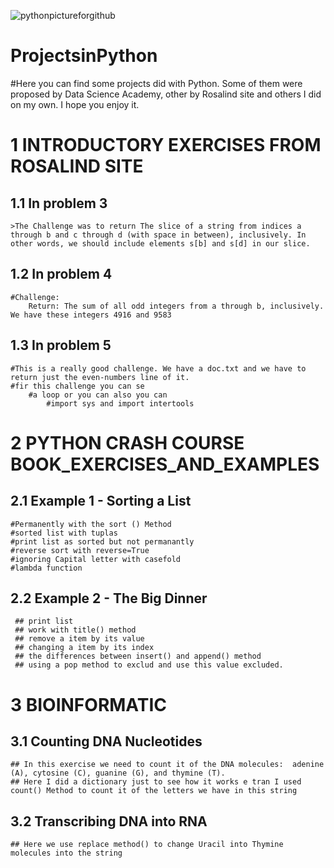 ![pythonpictureforgithub](https://user-images.githubusercontent.com/67904287/107618268-0dc24e80-6c30-11eb-93d9-9575e0fc261e.jpg)



# ProjectsinPython
#Here you can find some projects did with Python. Some of them were proposed by Data Science Academy, other by Rosalind site and others I did on my own. I hope you enjoy it.


# 1 INTRODUCTORY EXERCISES FROM ROSALIND SITE 

## 1.1 In problem 3 
    >The Challenge was to return The slice of a string from indices a through b and c through d (with space in between), inclusively. In other words, we should include elements s[b] and s[d] in our slice.

## 1.2 In problem 4 
    #Challenge: 
        Return: The sum of all odd integers from a through b, inclusively. We have these integers 4916 and 9583

## 1.3 In problem 5 
    #This is a really good challenge. We have a doc.txt and we have to return just the even-numbers line of it. 
    #fir this challenge you can se  
        #a loop or you can also you can 
            #import sys and import intertools 
            
# 2 PYTHON CRASH COURSE BOOK_EXERCISES_AND_EXAMPLES

## 2.1 Example 1 - Sorting a List
    #Permanently with the sort () Method
    #sorted list with tuplas
    #print list as sorted but not permanantly
    #reverse sort with reverse=True
    #ignoring Capital letter with casefold
    #lambda function
    
## 2.2 Example 2 - The Big Dinner
     ## print list
     ## work with title() method
     ## remove a item by its value
     ## changing a item by its index
     ## the differences between insert() and append() method
     ## using a pop method to exclud and use this value excluded.
     
# 3 BIOINFORMATIC     
    
## 3.1 Counting DNA Nucleotides
    ## In this exercise we need to count it of the DNA molecules:  adenine (A), cytosine (C), guanine (G), and thymine (T).
    ## Here I did a dictionary just to see how it works e tran I used count() Method to count it of the letters we have in this string
    
## 3.2 Transcribing DNA into RNA
    ## Here we use replace method() to change Uracil into Thymine molecules into the string
